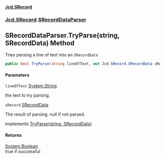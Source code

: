 #### [Jcd.SRecord](index.md 'index')
### [Jcd.SRecord](Jcd.SRecord.md 'Jcd.SRecord').[SRecordDataParser](Jcd.SRecord.SRecordDataParser.md 'Jcd.SRecord.SRecordDataParser')

## SRecordDataParser.TryParse(string, SRecordData) Method

Tries parsing a line of text into an `SRecordData`

```csharp
public bool TryParse(string lineOfText, out Jcd.SRecord.SRecordData sRecord);
```
#### Parameters

<a name='Jcd.SRecord.SRecordDataParser.TryParse(string,Jcd.SRecord.SRecordData).lineOfText'></a>

`lineOfText` [System.String](https://docs.microsoft.com/en-us/dotnet/api/System.String 'System.String')

the text to try parsing.

<a name='Jcd.SRecord.SRecordDataParser.TryParse(string,Jcd.SRecord.SRecordData).sRecord'></a>

`sRecord` [SRecordData](Jcd.SRecord.SRecordData.md 'Jcd.SRecord.SRecordData')

The result of parsing. null if not parsed.

Implements [TryParse(string, SRecordData)](Jcd.SRecord.ISRecordDataParser.TryParse(string,Jcd.SRecord.SRecordData).md 'Jcd.SRecord.ISRecordDataParser.TryParse(string, Jcd.SRecord.SRecordData)')

#### Returns
[System.Boolean](https://docs.microsoft.com/en-us/dotnet/api/System.Boolean 'System.Boolean')  
true if successful